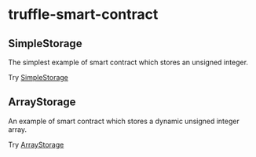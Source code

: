 # truffle-smart-contract

## SimpleStorage
The simplest example of smart contract which stores an unsigned integer.

Try [SimpleStorage](SimpleStorage)

## ArrayStorage
An example of smart contract which stores a dynamic unsigned integer array.

Try [ArrayStorage](ArrayStorage)
